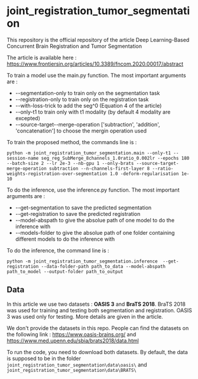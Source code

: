 # joint_registration_tumor_segmentation 

This repository is the official repository of the article Deep Learning-Based Concurrent Brain Registration and Tumor Segmentation

The article is available here : https://www.frontiersin.org/articles/10.3389/fncom.2020.00017/abstract

To train a model use the main.py function. 
The most important arguments are : 
  - --segmentation-only to train only on the segmentation task
  - --registration-only to train only on the registration task
  - --with-loss-trick to add the seg^0 (Equation 4 of the article)
  - --only-t1 to train only with t1 modality (by default 4 modality are excepted)
  - --source-target--merge-operation ['subtraction', 'addition', 'concatenation'] to choose the mergin operation used
    
To train the proposed method, the commands line is :

``` 
python -m joint_registration_tumor_segmentation.main --only-t1 --session-name seg_reg_SubMerge_8channels_1.0ratio_0.002lr --epochs 180 --batch-size 2 --lr 2e-3 --nb-gpu 1 --only-brats --source-target-merge-operation subtraction --n-channels-first-layer 8 --ratio-weights-registration-over-segmentation 1.0 -deform-regularisation 1e-10
``` 



To do the inference, use the inference.py function. 
The most important arguments are :
  - --get-segmentation to save the predicted segmentation
  - --get-registration to save the predicted registration
  - --model-abspath to give the absolue path of one model to do the inference with
  - --models-folder to give the absolue path of one folder containing different models to do the inference with
  
To do the inference, the command line is : 

``` 
python -m joint_registration_tumor_segmentation.inference  --get-registration --data-folder-path path_to_data --model-abspath path_to_model --output-folder path_to_output
``` 

## Data

In this article we use two datasets : **OASIS 3** and **BraTS 2018**.
BraTS 2018 was used for training and testing both segmentation and registration. 
OASIS 3 was used only for testing.
More details are given in the article.

We don't provide the datasets in this repo.
People can find the datasets on the following link : https://www.oasis-brains.org/ and https://www.med.upenn.edu/sbia/brats2018/data.html

To run the code, you need to download both datasets. By default, the data is supposed to be in the folder 
`joint_registration_tumor_segmentation\data\oasis\`  and 
`joint_registration_tumor_segmentation\data\BRATS\`
